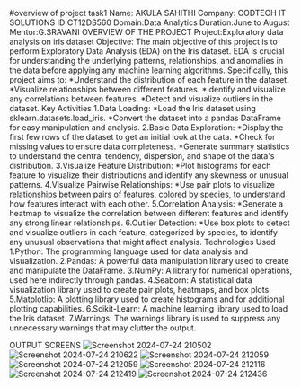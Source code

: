 #overview of project task1
Name: AKULA SAHITHI
Company: CODTECH IT SOLUTIONS
ID:CT12DS560
Domain:Data Analytics
Duration:June to August
Mentor:G.SRAVANI
OVERVIEW OF THE PROJECT
Project:Exploratory data analysis on iris dataset
Objective:
The main objective of this project is to perform Exploratory Data Analysis (EDA) on the Iris dataset. EDA is crucial for understanding the underlying patterns, relationships, and anomalies in the data before applying any machine learning algorithms. Specifically, this project aims to:
*Understand the distribution of each feature in the dataset.
*Visualize relationships between different features.
*Identify and visualize any correlations between features.
*Detect and visualize outliers in the dataset.
Key Activities
1.Data Loading:
*Load the Iris dataset using sklearn.datasets.load_iris.
*Convert the dataset into a pandas DataFrame for easy manipulation and analysis.
2.Basic Data Exploration:
*Display the first few rows of the dataset to get an initial look at the data.
*Check for missing values to ensure data completeness.
*Generate summary statistics to understand the central tendency, dispersion, and shape of the data's distribution.
3.Visualize Feature Distribution:
*Plot histograms for each feature to visualize their distributions and identify any skewness or unusual patterns.
4.Visualize Pairwise Relationships:
*Use pair plots to visualize relationships between pairs of features, colored by species, to understand how features interact with each other.
5.Correlation Analysis:
*Generate a heatmap to visualize the correlation between different features and identify any strong linear relationships.
6.Outlier Detection:
*Use box plots to detect and visualize outliers in each feature, categorized by species, to identify any unusual observations that might affect analysis.
Technologies Used
1.Python: The programming language used for data analysis and visualization.
2.Pandas: A powerful data manipulation library used to create and manipulate the DataFrame.
3.NumPy: A library for numerical operations, used here indirectly through pandas.
4.Seaborn: A statistical data visualization library used to create pair plots, heatmaps, and box plots.
5.Matplotlib: A plotting library used to create histograms and for additional plotting capabilities.
6.Scikit-Learn: A machine learning library used to load the Iris dataset.
7.Warnings: The warnings library is used to suppress any unnecessary warnings that may clutter the output.

OUTPUT SCREENS
![Screenshot 2024-07-24 210502](https://github.com/user-attachments/assets/8d99b693-0656-4d8b-8b78-061e32522f47)
![Screenshot 2024-07-24 210622](https://github.com/user-attachments/assets/961ac2e0-7b5b-4eee-8f86-9e34ae8978b8)
![Screenshot 2024-07-24 212059](https://github.com/user-attachments/assets/067f87c7-6270-48df-913c-fade361c5cab)
![Screenshot 2024-07-24 212059](https://github.com/user-attachments/assets/590c56a1-bd43-4b9b-862e-f0a00b88dded)
![Screenshot 2024-07-24 212116](https://github.com/user-attachments/assets/a48f9fb1-ec44-474e-bb50-159c260df43e)
![Screenshot 2024-07-24 212419](https://github.com/user-attachments/assets/161c4194-1944-4871-939c-9c8e23dbeb46)
![Screenshot 2024-07-24 212436](https://github.com/user-attachments/assets/ebc66228-e235-4259-aa87-2cdc9afe1955)



